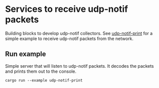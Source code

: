 # Services to receive udp-notif packets

Building blocks to develop udp-notif collectors.
See [udp-notif-print](examples/udp-notif-print.rs) for a simple
example to receive udp-notif packets from the network.

## Run example

Simple server that will listen to udp-notif packets.
It decodes the packets and prints them out to the console.

```cargo run --example udp-notif-print```
